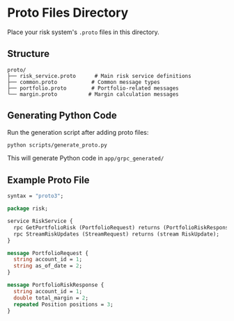 # Proto Files Directory

Place your risk system's `.proto` files in this directory.

## Structure

```
proto/
├── risk_service.proto      # Main risk service definitions
├── common.proto           # Common message types
├── portfolio.proto        # Portfolio-related messages
└── margin.proto          # Margin calculation messages
```

## Generating Python Code

Run the generation script after adding proto files:

```bash
python scripts/generate_proto.py
```

This will generate Python code in `app/grpc_generated/`

## Example Proto File

```protobuf
syntax = "proto3";

package risk;

service RiskService {
  rpc GetPortfolioRisk (PortfolioRequest) returns (PortfolioRiskResponse);
  rpc StreamRiskUpdates (StreamRequest) returns (stream RiskUpdate);
}

message PortfolioRequest {
  string account_id = 1;
  string as_of_date = 2;
}

message PortfolioRiskResponse {
  string account_id = 1;
  double total_margin = 2;
  repeated Position positions = 3;
}
```
